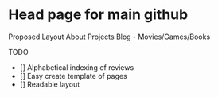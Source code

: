 # Head page for main github

Proposed Layout
About
Projects
Blog - Movies/Games/Books

TODO
- [] Alphabetical indexing of reviews
- [] Easy create template of pages
- [] Readable layout
